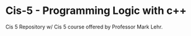 # Cis-5 - Programming Logic with c++
Cis 5 Repository w/ Cis 5 course offered by Professor Mark Lehr.
